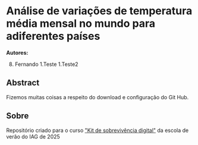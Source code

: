 # Análise de variações de temperatura média mensal no mundo para adiferentes países

**Autores:**
 
8. Fernando
1.Teste
1.Teste2

## Abstract

Fizemos muitas coisas a respeito do download e configuração do Git Hub.

## Sobre

Repositório criado para o curso ["Kit de sobrevivência digital"](https://github.com/FernandoL12/kit-exemplo-2025-02)
da escola de verão do IAG de 2025 
